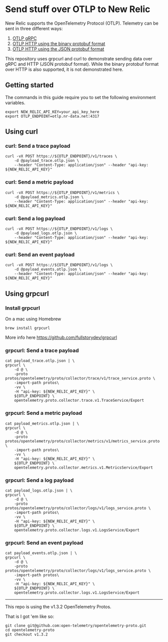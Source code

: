 # Send stuff over OTLP to New Relic

New Relic supports the OpenTelemetry Protocol (OTLP). Telemetry can be sent in
three different ways:

1. [OTLP gRPC](https://github.com/open-telemetry/opentelemetry-proto/blob/main/docs/specification.md#otlpgrpc)
2. [OTLP HTTP using the binary protobuf format](https://github.com/open-telemetry/opentelemetry-proto/blob/main/docs/specification.md#binary-protobuf-encoding)
3. [OTLP HTTP using the JSON protobuf format](https://github.com/open-telemetry/opentelemetry-proto/blob/main/docs/specification.md#binary-protobuf-encoding)

This repository uses grpcurl and curl to demonstrate sending data
over gRPC and HTTP (JSON protobuf format). While the binary protobuf
format over HTTP is also supported, it is not demonstrated here.

## Getting started

The commands in this guide require you to set the following environment
variables.

```shell
export NEW_RELIC_API_KEY=your_api_key_here
export OTLP_ENDPOINT=otlp.nr-data.net:4317
```

## Using curl

### curl: Send a trace payload

```shell
curl -vX POST https://${OTLP_ENDPOINT}/v1/traces \
    -d @payload_trace.otlp.json \
    --header "Content-Type: application/json" --header "api-key: ${NEW_RELIC_API_KEY}"
```

### curl: Send a metric payload

```shell
curl -vX POST https://${OTLP_ENDPOINT}/v1/metrics \
    -d @payload_metrics.otlp.json \
    --header "Content-Type: application/json" --header "api-key: ${NEW_RELIC_API_KEY}"
```

### curl: Send a log payload

```shell
curl -vX POST https://${OTLP_ENDPOINT}/v1/logs \
    -d @payload_logs.otlp.json \
    --header "Content-Type: application/json" --header "api-key: ${NEW_RELIC_API_KEY}"
```

### curl: Send an event payload

```shell
curl -vX POST https://${OTLP_ENDPOINT}/v1/logs \
    -d @payload_events.otlp.json \
    --header "Content-Type: application/json" --header "api-key: ${NEW_RELIC_API_KEY}"
```

## Using grpcurl

### Install grpcurl

On a mac using Homebrew

```shell
brew install grpcurl
```

More info here https://github.com/fullstorydev/grpcurl

### grpcurl: Send a trace payload

```shell
cat payload_trace.otlp.json | \
grpcurl \
    -d @ \
    -proto protos/opentelemetry/proto/collector/trace/v1/trace_service.proto \
    -import-path protos\
    -vv \
    -H "api-key: ${NEW_RELIC_API_KEY}" \
    ${OTLP_ENDPOINT} \
    opentelemetry.proto.collector.trace.v1.TraceService/Export
```

### grpcurl: Send a metric payload

```shell
cat payload_metrics.otlp.json | \
grpcurl \
    -d @ \
    -proto protos/opentelemetry/proto/collector/metrics/v1/metrics_service.proto \
    -import-path protos\
    -vv \
    -H "api-key: ${NEW_RELIC_API_KEY}" \
    ${OTLP_ENDPOINT} \
    opentelemetry.proto.collector.metrics.v1.MetricsService/Export
```

### grpcurl: Send a log payload

```shell
cat payload_logs.otlp.json | \
grpcurl \
    -d @ \
    -proto protos/opentelemetry/proto/collector/logs/v1/logs_service.proto \
    -import-path protos\
    -vv \
    -H "api-key: ${NEW_RELIC_API_KEY}" \
    ${OTLP_ENDPOINT} \
    opentelemetry.proto.collector.logs.v1.LogsService/Export
```

### grpcurl: Send an event payload

```shell
cat payload_events.otlp.json | \
grpcurl \
    -d @ \
    -proto protos/opentelemetry/proto/collector/logs/v1/logs_service.proto \
    -import-path protos\
    -vv \
    -H "api-key: ${NEW_RELIC_API_KEY}" \
    ${OTLP_ENDPOINT} \
    opentelemetry.proto.collector.logs.v1.LogsService/Export
```

---

This repo is using the v1.3.2 OpenTelemetry Protos.

That is I got 'em like so:

```shell
git clone git@github.com:open-telemetry/opentelemetry-proto.git
cd opentelemetry-proto
git checkout v1.3.2
```
